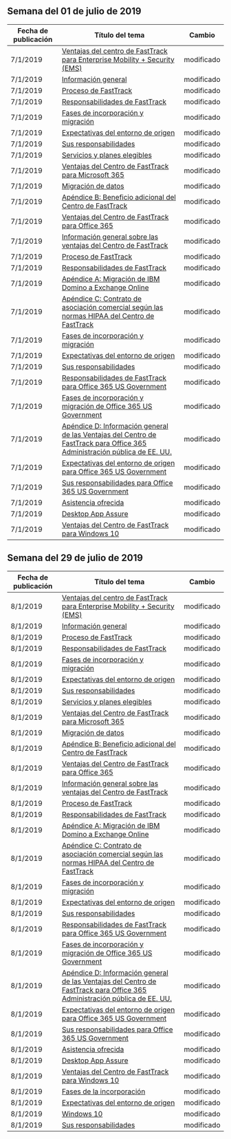 <!-- This file is generated automatically each week. Changes made to this file will be overwritten.-->




## <a name="week-of-july-01-2019"></a>Semana del 01 de julio de 2019


| Fecha de publicación |Título del tema | Cambio |
|------|------------|--------|
| 7/1/2019 | [Ventajas del centro de FastTrack para Enterprise Mobility + Security (EMS)](/FastTrack/ems-fasttrack-benefit-for-ems) | modificado |
| 7/1/2019 | [Información general](/FastTrack/ems-fasttrack-benefit-overview) | modificado |
| 7/1/2019 | [Proceso de FastTrack](/FastTrack/ems-fasttrack-process) | modificado |
| 7/1/2019 | [Responsabilidades de FastTrack](/FastTrack/ems-fasttrack-responsibilities) | modificado |
| 7/1/2019 | [Fases de incorporación y migración](/FastTrack/ems-onboarding-phases) | modificado |
| 7/1/2019 | [Expectativas del entorno de origen](/FastTrack/ems-source-environment-expectations) | modificado |
| 7/1/2019 | [Sus responsabilidades](/FastTrack/ems-your-responsibilities) | modificado |
| 7/1/2019 | [Servicios y planes elegibles](/FastTrack/m365-eligible-services-and-plans) | modificado |
| 7/1/2019 | [Ventajas del Centro de FastTrack para Microsoft 365](/FastTrack/m365-fasttrack-benefit-overview) | modificado |
| 7/1/2019 | [Migración de datos](/FastTrack/o365-data-migration) | modificado |
| 7/1/2019 | [Apéndice B: Beneficio adicional del Centro de FastTrack](/FastTrack/o365-fasttrack-additional-benefits) | modificado |
| 7/1/2019 | [Ventajas del Centro de FastTrack para Office 365](/FastTrack/o365-fasttrack-benefit-for-office-365) | modificado |
| 7/1/2019 | [Información general sobre las ventajas del Centro de FastTrack](/FastTrack/o365-fasttrack-benefit-overview) | modificado |
| 7/1/2019 | [Proceso de FastTrack](/FastTrack/o365-fasttrack-process) | modificado |
| 7/1/2019 | [Responsabilidades de FastTrack](/FastTrack/o365-fasttrack-responsibilities) | modificado |
| 7/1/2019 | [Apéndice A: Migración de IBM Domino a Exchange Online](/FastTrack/o365-from-ibm-domino-to-exchange-online) | modificado |
| 7/1/2019 | [Apéndice C: Contrato de asociación comercial según las normas HIPAA del Centro de FastTrack](/FastTrack/o365-hipaa-business-associate-agreement) | modificado |
| 7/1/2019 | [Fases de incorporación y migración](/FastTrack/o365-onboarding-and-migration) | modificado |
| 7/1/2019 | [Expectativas del entorno de origen](/FastTrack/o365-source-environment-expectations) | modificado |
| 7/1/2019 | [Sus responsabilidades](/FastTrack/o365-your-responsibilities) | modificado |
| 7/1/2019 | [Responsabilidades de FastTrack para Office 365 US Government](/FastTrack/us-gov-appendix-fasttrack-responsibilities) | modificado |
| 7/1/2019 | [Fases de incorporación y migración de Office 365 US Government](/FastTrack/us-gov-appendix-onboarding-and-migration) | modificado |
| 7/1/2019 | [Apéndice D: Información general de las Ventajas del Centro de FastTrack para Office 365 Administración pública de EE. UU.](/FastTrack/us-gov-appendix-overview) | modificado |
| 7/1/2019 | [Expectativas del entorno de origen para Office 365 US Government](/FastTrack/us-gov-appendix-source-environment-expectations) | modificado |
| 7/1/2019 | [Sus responsabilidades para Office 365 US Government](/FastTrack/us-gov-appendix-your-responsibilities) | modificado |
| 7/1/2019 | [Asistencia ofrecida](/FastTrack/win-10-daa-assistance-offered) | modificado |
| 7/1/2019 | [Desktop App Assure](/FastTrack/win-10-desktop-app-assure) | modificado |
| 7/1/2019 | [Ventajas del Centro de FastTrack para Windows 10](/FastTrack/win-10-fasttrack-benefit-for-windows-10) | modificado |


## <a name="week-of-july-29-2019"></a>Semana del 29 de julio de 2019


| Fecha de publicación |Título del tema | Cambio |
|------|------------|--------|
| 8/1/2019 | [Ventajas del centro de FastTrack para Enterprise Mobility + Security (EMS)](/FastTrack/ems-fasttrack-benefit-for-ems) | modificado |
| 8/1/2019 | [Información general](/FastTrack/ems-fasttrack-benefit-overview) | modificado |
| 8/1/2019 | [Proceso de FastTrack](/FastTrack/ems-fasttrack-process) | modificado |
| 8/1/2019 | [Responsabilidades de FastTrack](/FastTrack/ems-fasttrack-responsibilities) | modificado |
| 8/1/2019 | [Fases de incorporación y migración](/FastTrack/ems-onboarding-phases) | modificado |
| 8/1/2019 | [Expectativas del entorno de origen](/FastTrack/ems-source-environment-expectations) | modificado |
| 8/1/2019 | [Sus responsabilidades](/FastTrack/ems-your-responsibilities) | modificado |
| 8/1/2019 | [Servicios y planes elegibles](/FastTrack/m365-eligible-services-and-plans) | modificado |
| 8/1/2019 | [Ventajas del Centro de FastTrack para Microsoft 365](/FastTrack/m365-fasttrack-benefit-overview) | modificado |
| 8/1/2019 | [Migración de datos](/FastTrack/o365-data-migration) | modificado |
| 8/1/2019 | [Apéndice B: Beneficio adicional del Centro de FastTrack](/FastTrack/o365-fasttrack-additional-benefits) | modificado |
| 8/1/2019 | [Ventajas del Centro de FastTrack para Office 365](/FastTrack/o365-fasttrack-benefit-for-office-365) | modificado |
| 8/1/2019 | [Información general sobre las ventajas del Centro de FastTrack](/FastTrack/o365-fasttrack-benefit-overview) | modificado |
| 8/1/2019 | [Proceso de FastTrack](/FastTrack/o365-fasttrack-process) | modificado |
| 8/1/2019 | [Responsabilidades de FastTrack](/FastTrack/o365-fasttrack-responsibilities) | modificado |
| 8/1/2019 | [Apéndice A: Migración de IBM Domino a Exchange Online](/FastTrack/o365-from-ibm-domino-to-exchange-online) | modificado |
| 8/1/2019 | [Apéndice C: Contrato de asociación comercial según las normas HIPAA del Centro de FastTrack](/FastTrack/o365-hipaa-business-associate-agreement) | modificado |
| 8/1/2019 | [Fases de incorporación y migración](/FastTrack/o365-onboarding-and-migration) | modificado |
| 8/1/2019 | [Expectativas del entorno de origen](/FastTrack/o365-source-environment-expectations) | modificado |
| 8/1/2019 | [Sus responsabilidades](/FastTrack/o365-your-responsibilities) | modificado |
| 8/1/2019 | [Responsabilidades de FastTrack para Office 365 US Government](/FastTrack/us-gov-appendix-fasttrack-responsibilities) | modificado |
| 8/1/2019 | [Fases de incorporación y migración de Office 365 US Government](/FastTrack/us-gov-appendix-onboarding-and-migration) | modificado |
| 8/1/2019 | [Apéndice D: Información general de las Ventajas del Centro de FastTrack para Office 365 Administración pública de EE. UU.](/FastTrack/us-gov-appendix-overview) | modificado |
| 8/1/2019 | [Expectativas del entorno de origen para Office 365 US Government](/FastTrack/us-gov-appendix-source-environment-expectations) | modificado |
| 8/1/2019 | [Sus responsabilidades para Office 365 US Government](/FastTrack/us-gov-appendix-your-responsibilities) | modificado |
| 8/1/2019 | [Asistencia ofrecida](/FastTrack/win-10-daa-assistance-offered) | modificado |
| 8/1/2019 | [Desktop App Assure](/FastTrack/win-10-desktop-app-assure) | modificado |
| 8/1/2019 | [Ventajas del Centro de FastTrack para Windows 10](/FastTrack/win-10-fasttrack-benefit-for-windows-10) | modificado |
| 8/1/2019 | [Fases de la incorporación](/FastTrack/win-10-onboarding-phases) | modificado |
| 8/1/2019 | [Expectativas del entorno de origen](/FastTrack/win-10-source-environment-expectations) | modificado |
| 8/1/2019 | [Windows 10](/FastTrack/win-10-windows-10) | modificado |
| 8/1/2019 | [Sus responsabilidades](/FastTrack/win-10-your-responsibilities) | modificado |
